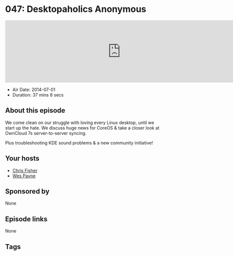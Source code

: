 # 047: Desktopaholics Anonymous

<iframe src="https://player.fireside.fm/v2/RUkczH-V+iySLFeVQ?theme=dark" width="740" height="200" frameborder="0" scrolling="no"></iframe>

* Air Date: 2014-07-01
* Duration: 37 mins 8 secs

## About this episode

We come clean on our struggle with loving every Linux desktop, until we start up the hate. We discuss huge news for CoreOS & take a closer look at OwnCloud 7s server-to-server syncing.

Plus troubleshooting KDE sound problems & a new community initiative!

## Your hosts
* [Chris Fisher](https://linuxunplugged.com/hosts/chrislas)
* [Wes Payne](https://linuxunplugged.com/hosts/wes)

## Sponsored by

None



## Episode links

None



## Tags

